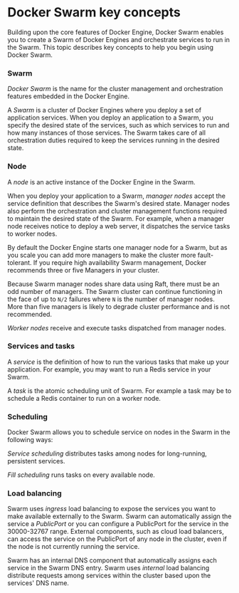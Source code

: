<!--[metadata]>
+++
title = "Swarm key concepts"
description = "Introducing key concepts for Docker Swarm"
keywords = ["docker, container, cluster, swarm"]
[menu.main]
identifier="swarm-concepts"
parent="engine_swarm"
weight="2"
+++
<![end-metadata]-->
# Docker Swarm key concepts

Building upon the core features of Docker Engine, Docker Swarm enables you to create a Swarm of Docker Engines and orchestrate services to run in the Swarm. This topic describes key concepts to help you begin using Docker Swarm.

### Swarm
*Docker Swarm* is the name for the cluster management and orchestration features embedded in the Docker Engine.

A *Swarm* is a cluster of Docker Engines where you deploy a set of application services. When you deploy an application to a Swarm, you specify the desired state of the services, such as which services to run and how many instances of those services. The Swarm takes care of all orchestration duties required to keep the services running in the desired state.

### Node
A *node* is an active instance of the Docker Engine in the Swarm.

When you deploy your application to a Swarm, *manager nodes* accept the service definition that describes the Swarm's desired state. Manager nodes also perform the orchestration and cluster management functions required to maintain the desired state of the Swarm. For example, when a manager node receives notice to deploy a web server, it dispatches the service tasks to worker nodes.

By default the Docker Engine starts one manager node for a Swarm, but as you scale you can add more managers to make the cluster more fault-tolerant. If you require high availability Swarm management, Docker recommends three or five Managers in your cluster.

Because Swarm manager nodes share data using Raft, there must be an odd number of managers. The Swarm cluster can continue functioning in the face of up to `N/2` failures where `N` is the number of manager nodes.  More than five managers is likely to degrade cluster performance and is not recommended.

*Worker nodes* receive and execute tasks dispatched from manager nodes.

### Services and tasks

A *service* is the definition of how to run the various tasks that make up your application. For example, you may want to run a Redis service in your Swarm.

A *task* is the atomic scheduling unit of Swarm. For example a task may be to schedule a Redis container to run on a worker node.


### Scheduling
Docker Swarm allows you to schedule service on nodes in the Swarm in the following ways:

*Service scheduling* distributes tasks among nodes for long-running, persistent services.

*Fill scheduling* runs tasks on every available node.


### Load balancing
Swarm uses *ingress* load balancing to expose the services you want to make available externally to the Swarm. Swarm can automatically assign the service a *PublicPort* or you can configure a PublicPort for the service in the 30000-32767 range. External components, such as cloud load balancers, can access the service on the PublicPort of any node in the cluster, even if the node is not currently running the service.

Swarm has an internal DNS component that automatically assigns each service in the Swarm DNS entry. Swarm uses *internal* load balancing distribute requests among services within the cluster based upon the services' DNS name.

<p style="margin-bottom:300px">&nbsp;</p>
